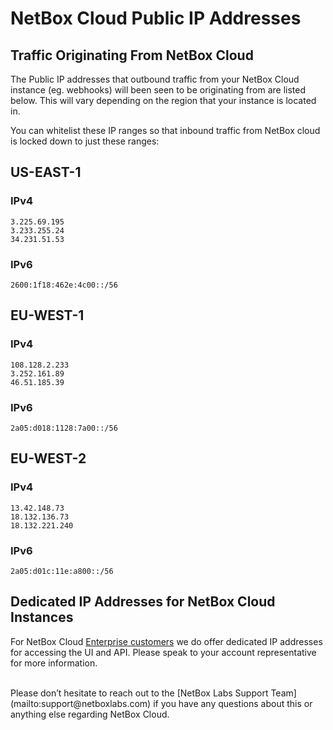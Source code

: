 # NetBox Cloud Public IP Addresses

## Traffic Originating From NetBox Cloud

The Public IP addresses that outbound traffic from your NetBox Cloud instance (eg. webhooks) will been seen to be originating from are listed below. This will vary depending on the region that your instance is located in.   

You can whitelist these IP ranges so that inbound traffic from NetBox cloud is locked down to just these ranges: 

## US-EAST-1

### IPv4
```
3.225.69.195
3.233.255.24
34.231.51.53
```
### IPv6
```
2600:1f18:462e:4c00::/56
```
## EU-WEST-1

### IPv4

```
108.128.2.233
3.252.161.89
46.51.185.39
```

### IPv6
```
2a05:d018:1128:7a00::/56
```

## EU-WEST-2

### IPv4

```
13.42.148.73
18.132.136.73
18.132.221.240
```
### IPv6
```
2a05:d01c:11e:a800::/56
```

## Dedicated IP Addresses for NetBox Cloud Instances

For NetBox Cloud [Enterprise customers](https://netboxlabs.com/pricing/) we do offer dedicated IP addresses for accessing the UI and API. Please speak to your account representative for more information.

<br>
Please don’t hesitate to reach out to the [NetBox Labs Support Team](mailto:support@netboxlabs.com) if you have any questions about this or anything else regarding NetBox Cloud.